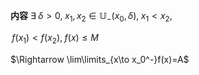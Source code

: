 **内容**
$\exists\;\delta>0,\;x_1,x_2\in\mathbb{U}_-(x_0,\delta),\;x_1<x_2,\;$

$\,f(x_1)<f(x_2),\;f(x)\leq M$

$\Rightarrow \lim\limits_{x\to x_0^-}f(x)=A$
